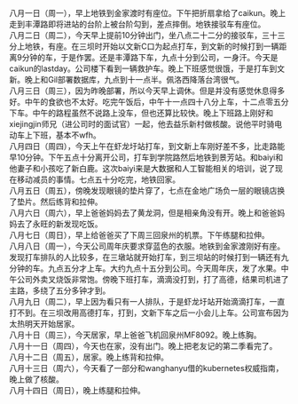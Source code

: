 八月一日（周一），早上地铁到金家渡时有座位。下午把折扇拿给了caikun。晚上走到丰潭路即将进站的台阶上被台阶勾到，差点摔倒。地铁接驳车有座位。</br>
八月二日（周二），今天早上提前10分钟出门，坐八点二十二分的接驳车，三十三分上地铁，有座。在三坝时开始以文新C口为起点打车，到文新的时候打到一辆距离9分钟的车，于是作罢。还是丰潭路下车，九点十分到公司，一身汗。今天是caikun的lastday。公司楼下看到一辆救护车。晚上下班感觉很饿，于是打车到文新。晚上和Gil部署数据库，九点到十一点半。佩洛西降落台湾很气。</br>
八月三日（周三），因为昨晚部署，所以今天早上调休。但是并没有感觉休息得多好。中午的食欲也不太好。吃完午饭后，中午十一点四十八分上车，十二点零五分下车。中午的路程虽然不说路上没车，但也还算比较快。晚上下班路上刚好和xiejingjin师兄（进公司时的面试官）一起，他去益乐新村做核酸。说他平时骑电动车上下班，基本不wfh。</br>
八月四日（周四），今天上午在虾龙圩站打车，到文新上车刚好差不多，比走路能早10分钟。下午五点十分离开公司，打车到学院路然后地铁到景芳站。和baiyi和他妻子和小孩吃了新白鹿。这次baiyi来是大数据和人工智能相关的培训，说了现在移动减员的事情。七点五十分吃完，地铁回家。</br>
八月五日（周五），傍晚发现眼镜的垫片穿了，七点在金地广场负一层的眼镜店换了垫片。然后练背和拉伸。</br>
八月六日（周六），早上爸爸妈妈去了黄龙洞，但是相亲角没有开。晚上和爸爸妈妈去了永旺的新发现吃饭。</br>
八月七日（周日），早上给爸爸买了下周三回泉州的机票。下午练腿和拉伸。</br>
八月八日（周一），今天公司周年庆要求穿蓝色的衣服。地铁到金家渡刚好有座。发现打车排队的人比较多，在三墩站就开始打车，到三坝站的时候打到一辆还有九分钟的车。九点五分才上车。大约九点十五分到公司。今天周年庆，发了水果。中午公司外卖叉烧饭非常饱。傍晚下班打车，滴滴没打到，打了高德，结果司机进了主路，多绕了五分多钟才到。</br>
八月九日（周二），早上因为看只有一人排队，于是虾龙圩站开始滴滴打车，一直打不到。在三坝改用高德打车，打到，文新下车之后一小会儿上车。公司宣布因为太热明天开始居家。</br>
八月十日（周三），今天居家，早上爸爸飞机回泉州MF8092。晚上练胸。</br>
八月十一日（周四），今天也在家，没有出门。晚上把老友记的第二季看完了。</br>
八月十二日（周五），居家。晚上练背和拉伸。</br>
八月十三日（周六），今天看了一部分和wanghanyu借的kubernetes权威指南，晚上做了核酸。</br>
八月十四日（周日），晚上练腿和拉伸。</br>
